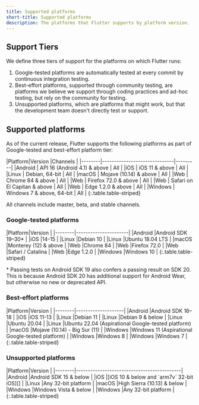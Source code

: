 ```yaml
---
title: Supported platforms
short-title: Supported platforms
description: The platforms that Flutter supports by platform version.
---
```


## Support Tiers

We define three tiers of support for the platforms on
which Flutter runs:

1. Google-tested platforms
  are automatically tested at every commit
  by continuous integration testing.
1. Best-effort platforms, supported through community
   testing, are platforms we believe we support through
   coding practices and ad-hoc testing,
   but rely on the community for testing.
1. Unsupported platforms, which are platforms that
   might work, but that the development team
   doesn't directly test or support.
   
## Supported platforms

<!--
*IMPORTANT NOTE*:
When changing the minimum support version of macOS, Windows, and Linux,
make sure to make a corresponding change in the get started pages:
  - /src/get-started/install/macos.md
  - /src/get-started/install/windows.md
  - /src/get-started/install/linux.md
-->

As of the current release,
Flutter supports the following platforms as part of Google-tested and best-effort platform tier:

<div class="table-wrapper" markdown="1">
|Platform|Version                       |Channels |
|--------|------------------------------|---------|
|Android | API 16 (Android 4.1) & above | All     |
|iOS     | iOS 11 & above               | All     |
|Linux   | Debian, 64-bit               | All     |
|macOS   | Mojave (10.14) & above       | All     |
|Web     | Chrome 84  & above           | All     |
|Web     | Firefox 72.0 & above         | All     |
|Web     | Safari on El Capitan & above | All     |
|Web     | Edge 1.2.0 & above           | All     |
|Windows | Windows 7 & above, 64-bit    | All     |
{:.table.table-striped}
</div>

All channels include master, beta,
and stable channels.

### Google-tested platforms

<div class="table-wrapper" markdown="1">
|Platform|Version               |
|--------|----------------------|
|Android |Android SDK 19–30*    |
|iOS     |14-15                 |
|Linux   |Debian 10             |
|Linux   |Ubuntu 18.04 LTS      |
|macOS   |Monterey (12) & above |
|Web     |Chrome 84             |
|Web     |Firefox 72.0          |
|Web     |Safari / Catalina     |
|Web     |Edge 1.2.0            |
|Windows |Windows 10            |
{:.table.table-striped}
</div>

\* Passing tests on Android SDK 19 also confers a passing result on SDK 20.
  This is because Android SDK 20 has additional support for Android Wear,
  but otherwise no new or deprecated API.

### Best-effort platforms

<div class="table-wrapper" markdown="1">
|Platform|Version             |
|--------|--------------------|
|Android |Android SDK 16–18   |
|iOS     |iOS 11-13           |
|Linux   |Debian 11           |
|Linux   |Debian 9 & below    |
|Linux   |Ubuntu 20.04        |
|Linux   |Ubuntu 22.04 (Aspirational Google-tested platform)        |
|macOS   |Mojave (10.14) - Big Sur (11)   |
|Windows |Windows 11 (Aspirational Google-tested platform)          |
|Windows |Windows 8           |
|Windows |Windows 7           |
{:.table.table-striped}
</div>

### Unsupported platforms

<div class="table-wrapper" markdown="1">
|Platform|Version                                     |
|--------|--------------------------------------------|
|Android |Android SDK 15 & below                      |
|iOS     |[iOS 10 & below and `arm7v` 32-bit iOS][]   |
|Linux   |Any 32-bit platform                         |
|macOS   |High Sierra (10.13) & below                 |
|Windows |Windows Vista & below                       |
|Windows |Any 32-bit platform                         |
{:.table.table-striped}
</div>

[iOS 10 & below and `arm7v` 32-bit iOS]: {{site.url}}/go/rfc-32-bit-ios-unsupported
